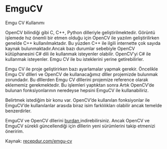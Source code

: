 # EmguCV
Emgu CV Kullanımı

OpenCV bilindiği gibi C, C++, Python dilleriyle geliştirilmektedir. Görüntü işlemede hız önemli bir etmen olduğu için OpenCV ile yazılım geliştirilirken genelde C++ kullanılmaktadır. Bu yüzden C++ ile ilgili internette çok sayıda kaynak bulunmaktadır.Ancak bazı durumlar sebebiyle OpenCV kütüphanesini C# dili ile kullanmak isteyenler olabilir. OpenCV’yi C# ile kullanmak isteyenler. Emgu CV ile bu isteklerini yerine getirebilirler.

Emgu CV ile proje geliştirirken bazı ayarlamalar yapmak gerekir. Öncelikle Emgu CV dllleri ve OpenCV de kullanacağımız dlller projemizde bulunmak zorundadır. Bu dlllerden Emgu CV dlllerini projemize reference olarak eklememiz gerekmektedir. Bu işlemleri yaptıktan sonra Artık OpenCV’de bulunan fonksiyonlarının neredeyse hepsini EmguCV ile kullanabiliriz.

Belirtmek istediğim bir konu var. OpenCV’de kullanılan fonksiyonlar ile EmguCV’de kullanılanlar arasıda biraz isim farklılıkları olabilir ancak temelde benzerdirler.

EmguCV ve OpenCV dllerini <a href="http://recepdur.com/wp-content/uploads/2014/11/emgucv-dll.zip">burdan </a>indirebilirsiniz. Ancak OpenCV ve EmguCV sürekli güncellendiği için dlllerin yeni sürümlerini takip etmenizi öneririm.

<script type="text/javascript" src="https://cdnjs.cloudflare.com/ajax/libs/gist-embed/2.2/gist-embed.min.js"></script>
<code data-gist-id="c7f8528bfe7e54ed1bcc"></code>

Kaynak:
<a href="http://recepdur.com/emgu-cv/">recepdur.com/emgu-cv</a>
